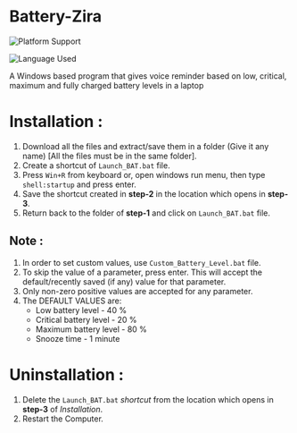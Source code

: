# Battery-Zira

![Platform Support](https://img.shields.io/badge/platform-windows-blue)

![Language Used](https://img.shields.io/badge/language-Batch%20Script%2C%20VBScript-green)

A Windows based program that gives voice reminder based on low, critical, maximum and fully charged battery levels in a laptop

# Installation :

1. Download all the files and extract/save them in a folder (Give it any name) [All the files must be in the same folder].
2. Create a shortcut of `Launch_BAT.bat` file.
3. Press `Win+R` from keyboard or, open windows run menu, then type `shell:startup` and press enter.
4. Save the shortcut created in **step-2** in the location which opens in **step-3**.
5. Return back to the folder of **step-1** and click on `Launch_BAT.bat` file.

## Note :

1. In order to set custom values, use `Custom_Battery_Level.bat` file.
2. To skip the value of a parameter, press enter. This will accept the default/recently saved (if any) value for that parameter.
3. Only non-zero positive values are accepted for any parameter.
4. The DEFAULT VALUES are:
	+ Low battery level - 40 %
	+ Critical battery level - 20 %
	+ Maximum battery level - 80 %
	+ Snooze time - 1 minute

# Uninstallation :

1. Delete the `Launch_BAT.bat` *shortcut* from the location which opens in **step-3** of *Installation*.
2. Restart the Computer.
